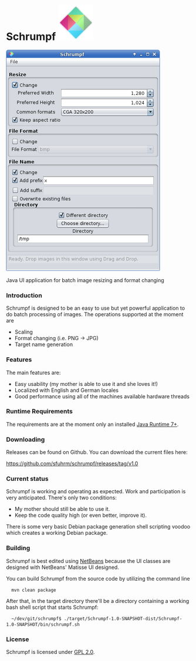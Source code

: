 Schrumpf ![Schrumpf Logo](https://raw.githubusercontent.com/sfuhrm/schrumpf/master/src/main/resources/de/tynne/schrumpf/ui/Logo-Entwurf-80x60.png "Schrumpf Logo")
========

![Schrumpf Screenshot](https://raw.githubusercontent.com/sfuhrm/schrumpf/master/art/Main-EN.png "Schrumpf main window screenshot")

Java UI application for batch image resizing and format changing

### Introduction

Schrumpf is designed to be an easy to use but yet powerful application to do batch processing of images.
The operations supported at the moment are
* Scaling
* Format changing (i.e. PNG -> JPG)
* Target name generation

### Features

The main features are:

* Easy usability (my mother is able to use it and she loves it!)
* Localized with English and German locales
* Good performance using all of the machines available hardware threads

### Runtime Requirements

The requirements are at the moment only an installed [Java Runtime 7+](http://java.com/).

### Downloading

Releases can be found on Github. You can download the current
files here:

https://github.com/sfuhrm/schrumpf/releases/tag/v1.0

### Current status

Schrumpf is working and operating as expected. Work and participation is very anticipated.
There's only two conditions:
* My mother should still be able to use it.
* Keep the code quality high (or even better, improve it).

There is some very basic Debian package generation shell scripting voodoo which creates a working Debian package.

### Building

Schrumpf is best edited using [NetBeans](https://netbeans.org/)
because the UI classes are designed with NetBeans' Matisse UI designed.

You can build Schrumpf from the source code by utilizing the command line

      mvn clean package

After that, in the target directory there'll be a directory containing a working bash shell script that starts Schrumpf:

      ~/dev/git/schrumpf$ ./target/Schrumpf-1.0-SNAPSHOT-dist/Schrumpf-1.0-SNAPSHOT/bin/schrumpf.sh 

### License

Schrumpf is licensed under [GPL 2.0](http://www.gnu.org/licenses/gpl-2.0.html).
